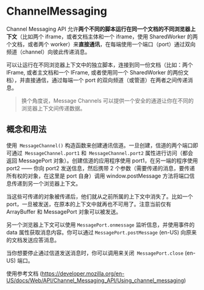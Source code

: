 # ChannelMessaging

Channel Messaging API 允许**两个不同的脚本运行在同一个文档的不同浏览器上下文**（比如两个 iframe，或者文档主体和一个 iframe，使用 SharedWorker 的两个文档，或者两个 worker）来**直接通讯**，在每端使用一个端口（port）通过双向频道（channel）向彼此传递消息。


可以让运行在不同浏览器上下文中的独立脚本，连接到同一份文档（比如：两个 IFrame, 或者主文档和一个 IFrame, 或者使用同一个 SharedWorker 的两份文档），并直接通信，通过每端一个 port 的双向频道（或管道）在两者之间传递消息。

> 换个角度说，Message Channels 可以提供一个安全的通道让你在不同的浏览器上下文间传递数据。


## 概念和用法

使用` MessageChannel()` 构造函数来创建通讯信道。一旦创建，信道的两个端口即可通过` MessageChannel.port1` 和` MessageChannel.port2` 属性进行访问（都会返回 MessagePort  对象）。创建信道的应用程序使用 port1，在另一端的程序使用 port2 —— 你向 port2 发送信息，然后携带 2 个参数（需要传递的消息，要传递所有权的对象，在这里是 port 自身）调用 window.postMessage 方法将端口信息传递到另一个浏览器上下文。

当这些可传递的对象被传递后，他们就从之前所属的上下文中消失了。比如一个 port，一旦被发送，在原本的上下文中就再也不可用了。注意当前仅有 ArrayBuffer 和 MessagePort 对象可以被发送。

另一个浏览器上下文可以使用 `MessagePort.onmessage` 监听信息，并使用事件的 data 属性获取消息内容。你可以通过 `MessagePort.postMessage` (en-US) 向原来的文档发送应答消息。

当你想要停止通过信道发送消息时，你可以调用来关闭` MessagePort.close` (en-US) 端口。

使用参考文档 (https://developer.mozilla.org/en-US/docs/Web/API/Channel_Messaging_API/Using_channel_messaging)